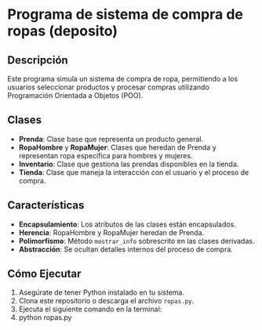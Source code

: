 # Programa de sistema de compra de ropas (deposito)

## Descripción
Este programa simula un sistema de compra de ropa, permitiendo a los usuarios seleccionar productos y procesar compras utilizando Programación Orientada a Objetos (POO).

## Clases
- **Prenda**: Clase base que representa un producto general.
- **RopaHombre** y **RopaMujer**: Clases que heredan de Prenda y representan ropa específica para hombres y mujeres.
- **Inventario**: Clase que gestiona las prendas disponibles en la tienda.
- **Tienda**: Clase que maneja la interacción con el usuario y el proceso de compra.

## Características
- **Encapsulamiento**: Los atributos de las clases están encapsulados.
- **Herencia**: RopaHombre y RopaMujer heredan de Prenda.
- **Polimorfismo**: Método `mostrar_info` sobrescrito en las clases derivadas.
- **Abstracción**: Se ocultan detalles internos del proceso de compra.

## Cómo Ejecutar
1. Asegúrate de tener Python instalado en tu sistema.
2. Clona este repositorio o descarga el archivo `ropas.py`.
3. Ejecuta el siguiente comando en la terminal:
4.    python ropas.py
